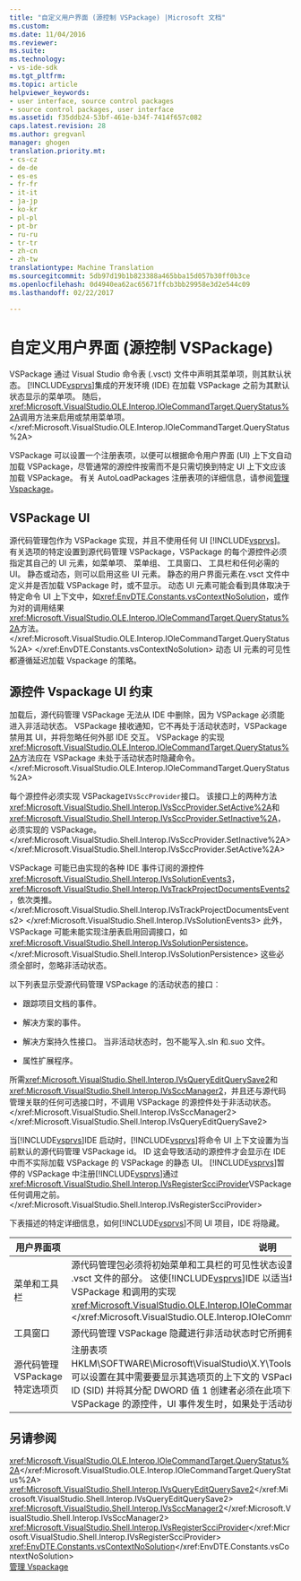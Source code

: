 ```yaml
---
title: "自定义用户界面 (源控制 VSPackage) |Microsoft 文档"
ms.custom: 
ms.date: 11/04/2016
ms.reviewer: 
ms.suite: 
ms.technology:
- vs-ide-sdk
ms.tgt_pltfrm: 
ms.topic: article
helpviewer_keywords:
- user interface, source control packages
- source control packages, user interface
ms.assetid: f35ddb24-53bf-461e-b34f-7414f657c082
caps.latest.revision: 28
ms.author: gregvanl
manager: ghogen
translation.priority.mt:
- cs-cz
- de-de
- es-es
- fr-fr
- it-it
- ja-jp
- ko-kr
- pl-pl
- pt-br
- ru-ru
- tr-tr
- zh-cn
- zh-tw
translationtype: Machine Translation
ms.sourcegitcommit: 5db97d19b1b823388a465bba15d057b30ff0b3ce
ms.openlocfilehash: 0d4940ea62ac65671ffcb3bb29958e3d2e544c09
ms.lasthandoff: 02/22/2017

---
```

# <a name="custom-user-interface-source-control-vspackage"></a>自定义用户界面 (源控制 VSPackage)
VSPackage 通过 Visual Studio 命令表 (.vsct) 文件中声明其菜单项，则其默认状态。 [!INCLUDE[vsprvs](../../code-quality/includes/vsprvs_md.md)]集成的开发环境 (IDE) 在加载 VSPackage 之前为其默认状态显示的菜单项。 随后，<xref:Microsoft.VisualStudio.OLE.Interop.IOleCommandTarget.QueryStatus%2A>调用方法来启用或禁用菜单项。</xref:Microsoft.VisualStudio.OLE.Interop.IOleCommandTarget.QueryStatus%2A>  
  
 VSPackage 可以设置一个注册表项，以便可以根据命令用户界面 (UI) 上下文自动加载 VSPackage，尽管通常的源控件按需而不是只需切换到特定 UI 上下文应该加载 VSPackage。 有关 AutoLoadPackages 注册表项的详细信息，请参阅[管理 Vspackage](../../extensibility/managing-vspackages.md)。  
  
## <a name="vspackage-ui"></a>VSPackage UI  
 源代码管理包作为 VSPackage 实现，并且不使用任何 UI [!INCLUDE[vsprvs](../../code-quality/includes/vsprvs_md.md)]。 有关选项的特定设置到源代码管理 VSPackage，VSPackage 的每个源控件必须指定其自己的 UI 元素，如菜单项、 菜单组、 工具窗口、 工具栏和任何必需的 UI。 静态或动态，则可以启用这些 UI 元素。 静态的用户界面元素在.vsct 文件中定义并是否加载 VSPackage 时，或不显示。 动态 UI 元素可能会看到具体取决于特定命令 UI 上下文中，如<xref:EnvDTE.Constants.vsContextNoSolution>，或作为对的调用结果<xref:Microsoft.VisualStudio.OLE.Interop.IOleCommandTarget.QueryStatus%2A>方法。</xref:Microsoft.VisualStudio.OLE.Interop.IOleCommandTarget.QueryStatus%2A> </xref:EnvDTE.Constants.vsContextNoSolution> 动态 UI 元素的可见性都遵循延迟加载 Vspackage 的策略。  
  
## <a name="ui-constraints-on-source-control-vspackages"></a>源控件 Vspackage UI 约束  
 加载后，源代码管理 VSPackage 无法从 IDE 中删除，因为 VSPackage 必须能进入非活动状态。 VSPackage 接收通知，它不再处于活动状态时，VSPackage 禁用其 UI，并将忽略任何外部 IDE 交互。 VSPackage 的实现<xref:Microsoft.VisualStudio.OLE.Interop.IOleCommandTarget.QueryStatus%2A>方法应在 VSPackage 未处于活动状态时隐藏命令。</xref:Microsoft.VisualStudio.OLE.Interop.IOleCommandTarget.QueryStatus%2A>  
  
 每个源控件必须实现 VSPackage`IVsSccProvider`接口。 该接口上的两种方法<xref:Microsoft.VisualStudio.Shell.Interop.IVsSccProvider.SetActive%2A>和<xref:Microsoft.VisualStudio.Shell.Interop.IVsSccProvider.SetInactive%2A>，必须实现的 VSPackage。</xref:Microsoft.VisualStudio.Shell.Interop.IVsSccProvider.SetInactive%2A> </xref:Microsoft.VisualStudio.Shell.Interop.IVsSccProvider.SetActive%2A>  
  
 VSPackage 可能已由实现的各种 IDE 事件订阅的源控件<xref:Microsoft.VisualStudio.Shell.Interop.IVsSolutionEvents3>， <xref:Microsoft.VisualStudio.Shell.Interop.IVsTrackProjectDocumentsEvents2>，依次类推。</xref:Microsoft.VisualStudio.Shell.Interop.IVsTrackProjectDocumentsEvents2> </xref:Microsoft.VisualStudio.Shell.Interop.IVsSolutionEvents3> 此外，VSPackage 可能未能实现注册表启用回调接口，如<xref:Microsoft.VisualStudio.Shell.Interop.IVsSolutionPersistence>。</xref:Microsoft.VisualStudio.Shell.Interop.IVsSolutionPersistence> 这些必须全部时，忽略非活动状态。  
  
 以下列表显示受源代码管理 VSPackage 的活动状态的接口︰  
  
-   跟踪项目文档的事件。  
  
-   解决方案的事件。  
  
-   解决方案持久性接口。 当非活动状态时，包不能写入.sln 和.suo 文件。  
  
-   属性扩展程序。  
  
 所需<xref:Microsoft.VisualStudio.Shell.Interop.IVsQueryEditQuerySave2>和<xref:Microsoft.VisualStudio.Shell.Interop.IVsSccManager2>，并且还与源代码管理关联的任何可选接口时，不调用 VSPackage 的源控件处于非活动状态。</xref:Microsoft.VisualStudio.Shell.Interop.IVsSccManager2> </xref:Microsoft.VisualStudio.Shell.Interop.IVsQueryEditQuerySave2>  
  
 当[!INCLUDE[vsprvs](../../code-quality/includes/vsprvs_md.md)]IDE 启动时，[!INCLUDE[vsprvs](../../code-quality/includes/vsprvs_md.md)]将命令 UI 上下文设置为当前默认的源代码管理 VSPackage id。 ID 这会导致活动的源控件才会显示在 IDE 中而不实际加载 VSPackage 的 VSPackage 的静态 UI。 [!INCLUDE[vsprvs](../../code-quality/includes/vsprvs_md.md)]暂停的 VSPackage 中注册[!INCLUDE[vsprvs](../../code-quality/includes/vsprvs_md.md)]通过<xref:Microsoft.VisualStudio.Shell.Interop.IVsRegisterScciProvider>VSPackage 任何调用之前。</xref:Microsoft.VisualStudio.Shell.Interop.IVsRegisterScciProvider>  
  
 下表描述的特定详细信息，如何[!INCLUDE[vsprvs](../../code-quality/includes/vsprvs_md.md)]不同 UI 项目，IDE 将隐藏。  
  
|用户界面项|说明|  
|-------------|-----------------|  
|菜单和工具栏|源代码管理包必须将初始菜单和工具栏的可见性状态设置为中的源控制包 ID [VisibilityConstraints](../../extensibility/visibilityconstraints-element.md) .vsct 文件的部分。 这使[!INCLUDE[vsprvs](../../code-quality/includes/vsprvs_md.md)]IDE 以适当地设置菜单项的状态，而无需加载 VSPackage 和调用的实现<xref:Microsoft.VisualStudio.OLE.Interop.IOleCommandTarget.QueryStatus%2A>方法。</xref:Microsoft.VisualStudio.OLE.Interop.IOleCommandTarget.QueryStatus%2A>|  
|工具窗口|源代码管理 VSPackage 隐藏进行非活动状态时它所拥有任何工具窗口。|  
|源代码管理 VSPackage 特定选项页|注册表项 HKLM\SOFTWARE\Microsoft\VisualStudio\X.Y\ToolsOptionsPages\VisibilityCmdUIContexts，可以设置在其中需要要显示其选项页的上下文的 VSPackage。 通过使用服务的源代码管理服务的 ID (SID) 并将其分配 DWORD 值 1 创建者必须在此项下的注册表项。 每次在上下文中注册 VSPackage 的源控件，UI 事件发生时，如果处于活动状态，将调用 VSPackage。|  
  
## <a name="see-also"></a>另请参阅  
 <xref:Microsoft.VisualStudio.OLE.Interop.IOleCommandTarget.QueryStatus%2A></xref:Microsoft.VisualStudio.OLE.Interop.IOleCommandTarget.QueryStatus%2A>   
 <xref:Microsoft.VisualStudio.Shell.Interop.IVsQueryEditQuerySave2></xref:Microsoft.VisualStudio.Shell.Interop.IVsQueryEditQuerySave2>   
 <xref:Microsoft.VisualStudio.Shell.Interop.IVsSccManager2></xref:Microsoft.VisualStudio.Shell.Interop.IVsSccManager2>   
 <xref:Microsoft.VisualStudio.Shell.Interop.IVsRegisterScciProvider></xref:Microsoft.VisualStudio.Shell.Interop.IVsRegisterScciProvider>   
 <xref:EnvDTE.Constants.vsContextNoSolution></xref:EnvDTE.Constants.vsContextNoSolution>   
 [管理 Vspackage](../../extensibility/managing-vspackages.md)
